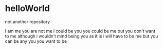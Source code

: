 # helloWorld
not another repository 

I am me
you are not me
I could be you
you could be me
but you don't want to me
although i wouldn't mind being you
as it is i will have to be me
but you can be any you you want to be
